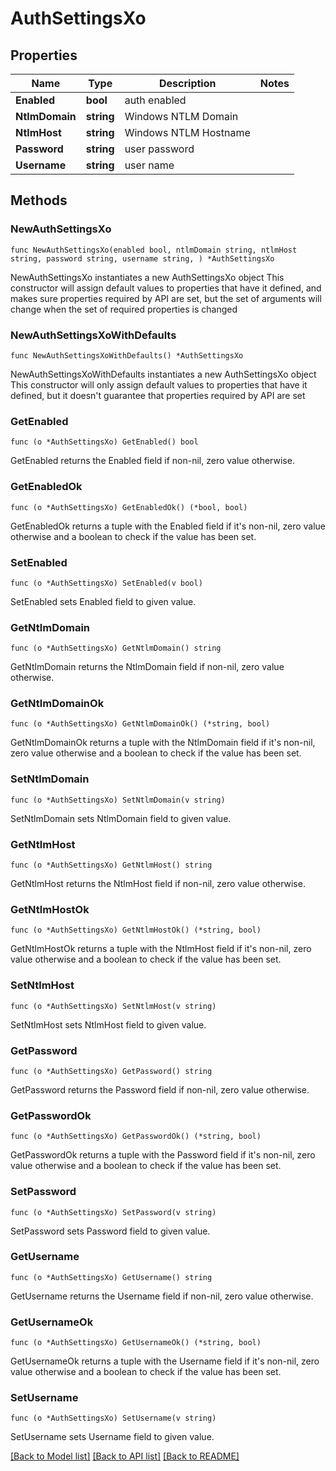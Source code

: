 # AuthSettingsXo

## Properties

Name | Type | Description | Notes
------------ | ------------- | ------------- | -------------
**Enabled** | **bool** | auth enabled | 
**NtlmDomain** | **string** | Windows NTLM Domain | 
**NtlmHost** | **string** | Windows NTLM Hostname | 
**Password** | **string** | user password | 
**Username** | **string** | user name | 

## Methods

### NewAuthSettingsXo

`func NewAuthSettingsXo(enabled bool, ntlmDomain string, ntlmHost string, password string, username string, ) *AuthSettingsXo`

NewAuthSettingsXo instantiates a new AuthSettingsXo object
This constructor will assign default values to properties that have it defined,
and makes sure properties required by API are set, but the set of arguments
will change when the set of required properties is changed

### NewAuthSettingsXoWithDefaults

`func NewAuthSettingsXoWithDefaults() *AuthSettingsXo`

NewAuthSettingsXoWithDefaults instantiates a new AuthSettingsXo object
This constructor will only assign default values to properties that have it defined,
but it doesn't guarantee that properties required by API are set

### GetEnabled

`func (o *AuthSettingsXo) GetEnabled() bool`

GetEnabled returns the Enabled field if non-nil, zero value otherwise.

### GetEnabledOk

`func (o *AuthSettingsXo) GetEnabledOk() (*bool, bool)`

GetEnabledOk returns a tuple with the Enabled field if it's non-nil, zero value otherwise
and a boolean to check if the value has been set.

### SetEnabled

`func (o *AuthSettingsXo) SetEnabled(v bool)`

SetEnabled sets Enabled field to given value.


### GetNtlmDomain

`func (o *AuthSettingsXo) GetNtlmDomain() string`

GetNtlmDomain returns the NtlmDomain field if non-nil, zero value otherwise.

### GetNtlmDomainOk

`func (o *AuthSettingsXo) GetNtlmDomainOk() (*string, bool)`

GetNtlmDomainOk returns a tuple with the NtlmDomain field if it's non-nil, zero value otherwise
and a boolean to check if the value has been set.

### SetNtlmDomain

`func (o *AuthSettingsXo) SetNtlmDomain(v string)`

SetNtlmDomain sets NtlmDomain field to given value.


### GetNtlmHost

`func (o *AuthSettingsXo) GetNtlmHost() string`

GetNtlmHost returns the NtlmHost field if non-nil, zero value otherwise.

### GetNtlmHostOk

`func (o *AuthSettingsXo) GetNtlmHostOk() (*string, bool)`

GetNtlmHostOk returns a tuple with the NtlmHost field if it's non-nil, zero value otherwise
and a boolean to check if the value has been set.

### SetNtlmHost

`func (o *AuthSettingsXo) SetNtlmHost(v string)`

SetNtlmHost sets NtlmHost field to given value.


### GetPassword

`func (o *AuthSettingsXo) GetPassword() string`

GetPassword returns the Password field if non-nil, zero value otherwise.

### GetPasswordOk

`func (o *AuthSettingsXo) GetPasswordOk() (*string, bool)`

GetPasswordOk returns a tuple with the Password field if it's non-nil, zero value otherwise
and a boolean to check if the value has been set.

### SetPassword

`func (o *AuthSettingsXo) SetPassword(v string)`

SetPassword sets Password field to given value.


### GetUsername

`func (o *AuthSettingsXo) GetUsername() string`

GetUsername returns the Username field if non-nil, zero value otherwise.

### GetUsernameOk

`func (o *AuthSettingsXo) GetUsernameOk() (*string, bool)`

GetUsernameOk returns a tuple with the Username field if it's non-nil, zero value otherwise
and a boolean to check if the value has been set.

### SetUsername

`func (o *AuthSettingsXo) SetUsername(v string)`

SetUsername sets Username field to given value.



[[Back to Model list]](../README.md#documentation-for-models) [[Back to API list]](../README.md#documentation-for-api-endpoints) [[Back to README]](../README.md)


